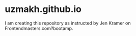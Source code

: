 # uzmakh.github.io
I am creating this repository as instructed by Jen Kramer on Frontendmasters.com?bootamp.
